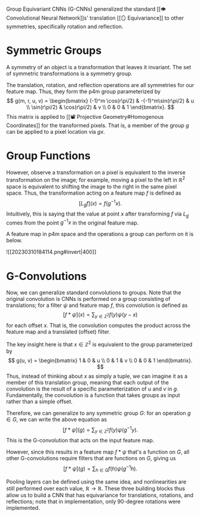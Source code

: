 Group Equivariant CNNs (G-CNNs) generalized the standard [[👁️ Convolutional Neural Network]]s' translation [[🪞 Equivariance]] to other symmetries, specifically rotation and reflection.

# Symmetric Groups
A symmetry of an object is a transformation that leaves it invariant. The set of symmetric transformations is a symmetry group.

The translation, rotation, and reflection operations are all symmetries for our feature map. Thus, they form the p4m group parameterized by 
$$
g(m, r, u, v) = \begin{bmatrix} (-1)^m \cos(r\pi/2) & -(-1)^m\sin(r\pi/2) & u \\ \sin(r\pi/2) & \cos(r\pi/2) & v \\ 0 & 0 & 1 \end{bmatrix}.
$$
 This matrix is applied to [[📽️ Projective Geometry#Homogenous Coordinates]] for the transformed pixels. That is, a member of the group $g$ can be applied to a pixel location via $gx$.

# Group Functions
However, observe a transformation on a pixel is equivalent to the inverse transformation on the image; for example, moving a pixel to the left in $\mathbb{R}^2$ space is equivalent to shifting the image to the right in the same pixel space. Thus, the transformation acting on a feature map $f$ is defined as 
$$
[L_gf](x) = f(g^{-1}x).
$$
 Intuitively, this is saying that the value at point $x$ after transforming $f$ via $L_g$ comes from the point $g^{-1}x$ in the original feature map.

A feature map in p4m space and the operations a group can perform on it is below.

![[20230310184114.png#invert|400]]

# G-Convolutions
Now, we can generalize standard convolutions to groups. Note that the original convolution is CNNs is performed on a group consisting of translations; for a filter $\psi$ and feature map $f$, this convolution is defined as 
$$
[f * \psi](x) = \sum_{y \in \mathbb{Z}^2} f(y)\psi(y-x)
$$
 for each offset $x$. That is, the convolution computes the product across the feature map and a translated (offset) filter.

The key insight here is that $x \in \mathbb{Z}^2$ is equivalent to the group parameterized by 
$$
g(u, v) = \begin{bmatrix} 1 & 0 & u \\ 0 & 1 & v \\ 0 & 0 & 1 \end{bmatrix}.
$$
 Thus, instead of thinking about $x$ as simply a tuple, we can imagine it as a member of this translation group, meaning that each output of the convolution is the result of a specific parameterization of $u$ and $v$ in $g$. Fundamentally, the convolution is a function that takes groups as input rather than a simple offset.

Therefore, we can generalize to any symmetric group $G$: for an operation $g \in G$, we can write the above equation as 
$$
[f * \psi](g) = \sum_{y \in \mathbb{Z}^2} f(y)\psi(g^{-1}y).
$$
 This is the G-convolution that acts on the input feature map.

However, since this results in a feature map $f * \psi$ that's a function on $G$, all other G-convolutions require filters that are functions on $G$, giving us 
$$
[f * \psi](g) = \sum_{h \in G} f(h)\psi(g^{-1}h).
$$


Pooling layers can be defined using the same idea, and nonlinearities are still performed over each value, $\mathbb{R} \rightarrow \mathbb{R}$. These three building blocks thus allow us to build a CNN that has equivariance for translations, rotations, and reflections; note that in implementation, only 90-degree rotations were implemented.